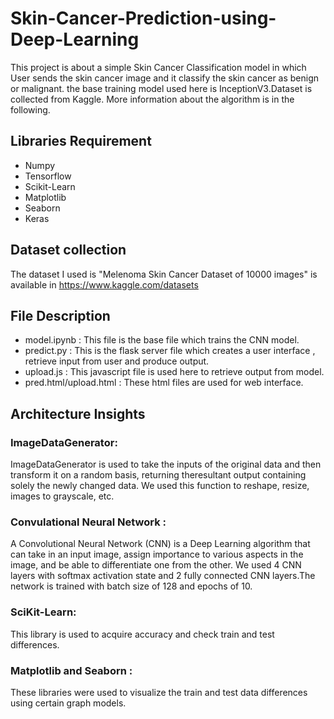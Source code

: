 # Skin-Cancer-Prediction-using-Deep-Learning
This project is about a simple Skin Cancer Classification model in which User sends the skin cancer image and it classify the skin cancer as benign or malignant. the base training model used here is InceptionV3.Dataset is collected from Kaggle. More information about the algorithm is in the following.

## **Libraries Requirement**

- Numpy
- Tensorflow
- Scikit-Learn
- Matplotlib
- Seaborn
- Keras

## **Dataset collection**

The dataset I used is "Melenoma Skin Cancer Dataset of 10000 images" is available in https://www.kaggle.com/datasets

## **File Description**

- model.ipynb : This file is the base file which trains the CNN model.
- predict.py : This is the flask server file which creates a user interface , retrieve input from user and produce output.
- upload.js : This javascript file is used here to retrieve output from model.
- pred.html/upload.html : These html files are used for web interface.

## **Architecture Insights**

### ImageDataGenerator: 
ImageDataGenerator is used to take the inputs of the original data and then transform it on a random basis, returning theresultant output containing solely the newly changed data. We used this function to reshape, resize, images to grayscale, etc.

### Convulational Neural Network : 
A Convolutional Neural Network (CNN) is a Deep Learning algorithm that can take in an input image, assign importance to various aspects in the image, and be able to differentiate one from the other. We used 4 CNN layers with softmax activation state and 2 fully connected CNN layers.The network is trained with batch size of 128 and epochs of 10.

### SciKit-Learn:
This library is used to acquire accuracy and check train and test differences.

### Matplotlib and Seaborn : 
These libraries were used to visualize the train and test data differences using certain graph models.


